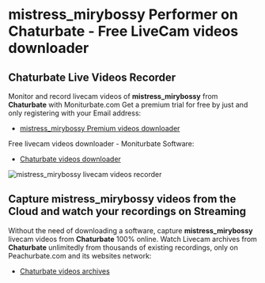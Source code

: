 # mistress_mirybossy Performer on Chaturbate - Free LiveCam videos downloader

## Chaturbate Live Videos Recorder

Monitor and record livecam videos of **mistress_mirybossy** from **Chaturbate** with Moniturbate.com
Get a premium trial for free by just and only registering with your Email address:
* [mistress_mirybossy Premium videos downloader](https://moniturbate.com/request-demo-licence-key.html)

Free livecam videos downloader - Moniturbate Software:
* [Chaturbate videos downloader](https://moniturbate.com/moniturbate-download-software.html)

![mistress_mirybossy livecam videos recorder](https://peachurnet.com/templates/moniturbate-software.png)


## Capture mistress_mirybossy videos from the Cloud and watch your recordings on Streaming

Without the need of downloading a software, capture **mistress_mirybossy** livecam videos from **Chaturbate** 100% online.
Watch Livecam archives from **Chaturbate** unlimitedly from thousands of existing recordings, only on Peachurbate.com and its websites network:
* [Chaturbate videos archives](https://peachurnet.com/)